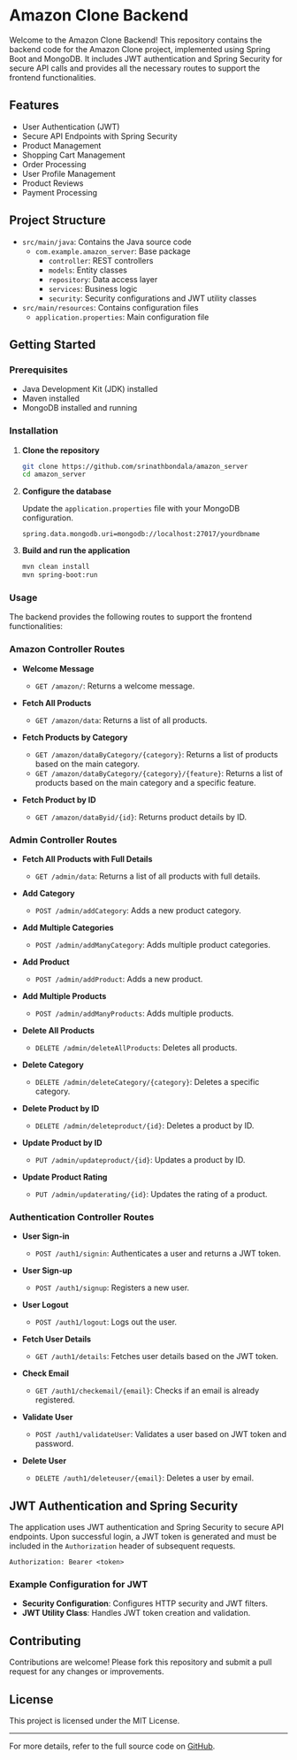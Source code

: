 # Amazon Clone Backend

Welcome to the Amazon Clone Backend! This repository contains the backend code for the Amazon Clone project, implemented using Spring Boot and MongoDB. It includes JWT authentication and Spring Security for secure API calls and provides all the necessary routes to support the frontend functionalities.

## Features

- User Authentication (JWT)
- Secure API Endpoints with Spring Security
- Product Management
- Shopping Cart Management
- Order Processing
- User Profile Management
- Product Reviews
- Payment Processing

## Project Structure

- `src/main/java`: Contains the Java source code
  - `com.example.amazon_server`: Base package
    - `controller`: REST controllers
    - `models`: Entity classes
    - `repository`: Data access layer
    - `services`: Business logic
    - `security`: Security configurations and JWT utility classes
- `src/main/resources`: Contains configuration files
  - `application.properties`: Main configuration file

## Getting Started

### Prerequisites

- Java Development Kit (JDK) installed
- Maven installed
- MongoDB installed and running

### Installation

1. **Clone the repository**

    ```bash
    git clone https://github.com/srinathbondala/amazon_server
    cd amazon_server
    ```

2. **Configure the database**

    Update the `application.properties` file with your MongoDB configuration.

    ```properties
    spring.data.mongodb.uri=mongodb://localhost:27017/yourdbname
    ```

3. **Build and run the application**

    ```bash
    mvn clean install
    mvn spring-boot:run
    ```

### Usage

The backend provides the following routes to support the frontend functionalities:

### Amazon Controller Routes

- **Welcome Message**
  - `GET /amazon/`: Returns a welcome message.

- **Fetch All Products**
  - `GET /amazon/data`: Returns a list of all products.

- **Fetch Products by Category**
  - `GET /amazon/dataByCategory/{category}`: Returns a list of products based on the main category.
  - `GET /amazon/dataByCategory/{category}/{feature}`: Returns a list of products based on the main category and a specific feature.

- **Fetch Product by ID**
  - `GET /amazon/dataByid/{id}`: Returns product details by ID.

### Admin Controller Routes

- **Fetch All Products with Full Details**
  - `GET /admin/data`: Returns a list of all products with full details.

- **Add Category**
  - `POST /admin/addCategory`: Adds a new product category.

- **Add Multiple Categories**
  - `POST /admin/addManyCategory`: Adds multiple product categories.

- **Add Product**
  - `POST /admin/addProduct`: Adds a new product.

- **Add Multiple Products**
  - `POST /admin/addManyProducts`: Adds multiple products.

- **Delete All Products**
  - `DELETE /admin/deleteAllProducts`: Deletes all products.

- **Delete Category**
  - `DELETE /admin/deleteCategory/{category}`: Deletes a specific category.

- **Delete Product by ID**
  - `DELETE /admin/deleteproduct/{id}`: Deletes a product by ID.

- **Update Product by ID**
  - `PUT /admin/updateproduct/{id}`: Updates a product by ID.

- **Update Product Rating**
  - `PUT /admin/updaterating/{id}`: Updates the rating of a product.

### Authentication Controller Routes

- **User Sign-in**
  - `POST /auth1/signin`: Authenticates a user and returns a JWT token.

- **User Sign-up**
  - `POST /auth1/signup`: Registers a new user.

- **User Logout**
  - `POST /auth1/logout`: Logs out the user.

- **Fetch User Details**
  - `GET /auth1/details`: Fetches user details based on the JWT token.

- **Check Email**
  - `GET /auth1/checkemail/{email}`: Checks if an email is already registered.

- **Validate User**
  - `POST /auth1/validateUser`: Validates a user based on JWT token and password.

- **Delete User**
  - `DELETE /auth1/deleteuser/{email}`: Deletes a user by email.

## JWT Authentication and Spring Security

The application uses JWT authentication and Spring Security to secure API endpoints. Upon successful login, a JWT token is generated and must be included in the `Authorization` header of subsequent requests.

```http
Authorization: Bearer <token>
```

### Example Configuration for JWT

- **Security Configuration**: Configures HTTP security and JWT filters.
- **JWT Utility Class**: Handles JWT token creation and validation.

## Contributing

Contributions are welcome! Please fork this repository and submit a pull request for any changes or improvements.

## License

This project is licensed under the MIT License.

---

For more details, refer to the full source code on [GitHub](https://github.com/srinathbondala/amazon_server).
